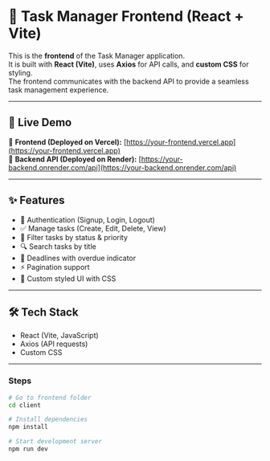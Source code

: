 # 🎨 Task Manager Frontend (React + Vite)

This is the **frontend** of the Task Manager application.  
It is built with **React (Vite)**, uses **Axios** for API calls, and **custom CSS** for styling.  
The frontend communicates with the backend API to provide a seamless task management experience.

---

## 🚀 Live Demo

🔗 **Frontend (Deployed on Vercel):** [https://your-frontend.vercel.app](https://your-frontend.vercel.app)  
🔗 **Backend API (Deployed on Render):** [https://your-backend.onrender.com/api](https://your-backend.onrender.com/api)  

---

## ✨ Features

- 🔐 Authentication (Signup, Login, Logout)  
- ✅ Manage tasks (Create, Edit, Delete, View)  
- 🔎 Filter tasks by status & priority  
- 🔍 Search tasks by title  
- 📅 Deadlines with overdue indicator  
- ⚡ Pagination support  
- 🎨 Custom styled UI with CSS  

---

## 🛠️ Tech Stack

- React (Vite, JavaScript)  
- Axios (API requests)  
- Custom CSS  

---


### Steps
```bash
# Go to frontend folder
cd client

# Install dependencies
npm install

# Start development server
npm run dev
